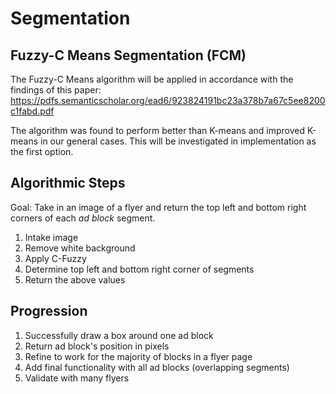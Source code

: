# Segmentation

## Fuzzy-C Means Segmentation (FCM)

The Fuzzy-C Means algorithm will be applied in accordance with the findings of this paper: 
https://pdfs.semanticscholar.org/ead6/923824191bc23a378b7a67c5ee8200c1fabd.pdf


The algorithm was found to perform better than K-means and improved K-means in our general cases. This will be investigated in implementation as the first option.

## Algorithmic Steps

Goal: Take in an image of a flyer and return the top left and bottom right corners of each *ad block* segment.

1. Intake image
2. Remove white background
3. Apply C-Fuzzy
4. Determine top left and bottom right corner of segments
5. Return the above values

## Progression

1. Successfully draw a box around one ad block
2. Return ad block's position in pixels
3. Refine to work for the majority of blocks in a flyer page
4. Add final functionality with all ad blocks (overlapping segments)
5. Validate with many flyers